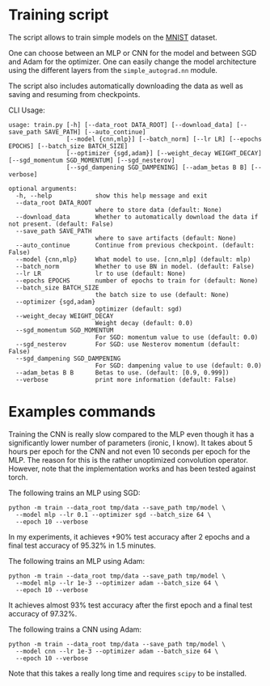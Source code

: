 # Training script

The script allows to train simple models on 
the [MNIST](https://en.wikipedia.org/wiki/MNIST_database) dataset.

One can choose between an MLP or CNN for the model
and between SGD and Adam for the optimizer.
One can easily change the model architecture using
the different layers from the `simple_autograd.nn` module.

The script also includes automatically downloading the data as well as 
saving and resuming from checkpoints.


CLI Usage:
```
usage: train.py [-h] [--data_root DATA_ROOT] [--download_data] [--save_path SAVE_PATH] [--auto_continue]
                [--model {cnn,mlp}] [--batch_norm] [--lr LR] [--epochs EPOCHS] [--batch_size BATCH_SIZE]
                [--optimizer {sgd,adam}] [--weight_decay WEIGHT_DECAY] [--sgd_momentum SGD_MOMENTUM] [--sgd_nesterov]
                [--sgd_dampening SGD_DAMPENING] [--adam_betas B B] [--verbose]

optional arguments:
  -h, --help            show this help message and exit
  --data_root DATA_ROOT
                        where to store data (default: None)
  --download_data       Whether to automatically download the data if not present. (default: False)
  --save_path SAVE_PATH
                        where to save artifacts (default: None)
  --auto_continue       Continue from previous checkpoint. (default: False)
  --model {cnn,mlp}     What model to use. [cnn,mlp] (default: mlp)
  --batch_norm          Whether to use BN in model. (default: False)
  --lr LR               lr to use (default: None)
  --epochs EPOCHS       number of epochs to train for (default: None)
  --batch_size BATCH_SIZE
                        the batch size to use (default: None)
  --optimizer {sgd,adam}
                        optimizer (default: sgd)
  --weight_decay WEIGHT_DECAY
                        Weight decay (default: 0.0)
  --sgd_momentum SGD_MOMENTUM
                        For SGD: momentum value to use (default: 0.0)
  --sgd_nesterov        For SGD: use Nesterov momentum (default: False)
  --sgd_dampening SGD_DAMPENING
                        For SGD: dampening value to use (default: 0.0)
  --adam_betas B B      Betas to use. (default: [0.9, 0.999])
  --verbose             print more information (default: False)
```

# Examples commands
Training the CNN is really slow compared to the MLP 
even though it has a significantly lower
number of parameters (ironic, I know).
It takes about 5 hours per epoch for the CNN and
not even 10 seconds per epoch for the MLP.
The reason for this is the rather unoptimized convolution
operator.
However, note that the implementation works and has been
tested against torch.

The following trains an MLP using SGD:
```shell
python -m train --data_root tmp/data --save_path tmp/model \
  --model mlp --lr 0.1 --optimizer sgd --batch_size 64 \
  --epoch 10 --verbose
```

In my experiments, it achieves +90% test accuracy after 2 epochs
and a final test accuracy of 95.32% in 1.5 minutes.

The following trains an MLP using Adam:
```shell
python -m train --data_root tmp/data --save_path tmp/model \
  --model mlp --lr 1e-3 --optimizer adam --batch_size 64 \
  --epoch 10 --verbose
```
It achieves almost 93% test accuracy after the first epoch
and a final test accuracy of 97.32%.


The following trains a CNN using Adam:
```shell
python -m train --data_root tmp/data --save_path tmp/model \
  --model cnn --lr 1e-3 --optimizer adam --batch_size 64 \
  --epoch 10 --verbose
```
Note that this takes a really long time and requires `scipy` to be installed.
